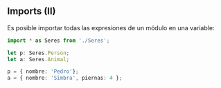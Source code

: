 ## Imports (II)

Es posible importar todas las expresiones de un módulo en una variable:

```ts
import * as Seres from './Seres';

let p: Seres.Person;
let a: Seres.Animal;

p = { nombre: 'Pedro'};
a = { nombre: 'Simbra', piernas: 4 };

```

